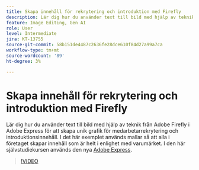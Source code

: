 ```yaml
---
title: Skapa innehåll för rekrytering och introduktion med Firefly
description: Lär dig hur du använder text till bild med hjälp av teknik från Adobe Firefly i Adobe Express för att skapa unik grafik för medarbetarrekrytering och introduktionsinnehåll
feature: Image Editing, Gen AI
role: User
level: Intermediate
jira: KT-13755
source-git-commit: 58b151de4487c2636fe28dce610f84d27a99a7ca
workflow-type: tm+mt
source-wordcount: '89'
ht-degree: 3%

---
```


# Skapa innehåll för rekrytering och introduktion med Firefly

Lär dig hur du använder text till bild med hjälp av teknik från Adobe Firefly i Adobe Express för att skapa unik grafik för medarbetarrekrytering och introduktionsinnehåll. I det här exemplet används mallar så att alla i företaget skapar innehåll som är helt i enlighet med varumärket. I den här självstudiekursen används den nya [Adobe Express](https://www.adobe.com/express/).

>[!VIDEO](https://video.tv.adobe.com/v/3422411?quality=12&learn=on&hidetitle=true)